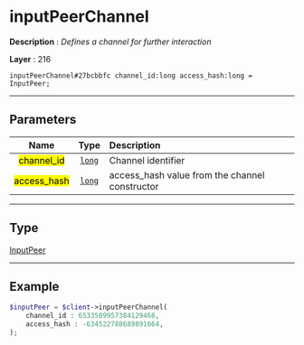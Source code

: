 # inputPeerChannel

**Description** : *Defines a channel for further interaction*

**Layer** : 216

```tl
inputPeerChannel#27bcbbfc channel_id:long access_hash:long = InputPeer;
```

---

## Parameters

| Name | Type | Description |
| :---: | :---: | :--- |
| <mark>channel_id</mark> | [`long`](type/long) | Channel identifier |
| <mark>access_hash</mark> | [`long`](type/long) | access_hash value from the channel constructor |

---

## Type

[InputPeer](type/InputPeer)

---

## Example

```php
$inputPeer = $client->inputPeerChannel(
	channel_id : 6533589957384129468,
	access_hash : -634522788689891664,
);
```